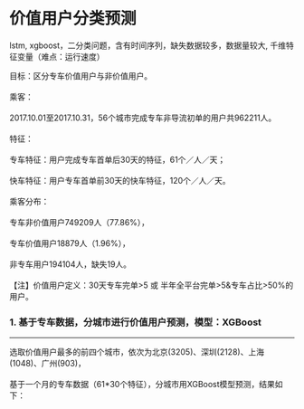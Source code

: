 # 价值用户分类预测
lstm, xgboost，二分类问题，含有时间序列，缺失数据较多，数据量较大, 千维特征变量（难点：运行速度）<br> 

目标：区分专车价值用户与非价值用户。<br>  
乘客： <br>  
        2017.10.01至2017.10.31，56个城市完成专车非导流初单的用户共962211人。<br>  
特征：<br>  
        专车特征：用户完成专车首单后30天的特征，61个／人／天；<br>  
        快车特征：用户专车首单前30天的快车特征，120个／人／天。<br>  
乘客分布：<br>  
         专车非价值用户749209人（77.86%），<br>  
         专车价值用户18879人（1.96%），<br>  
         非专车用户194104人，缺失19人。<br>  
【注】价值用户定义：30天专车完单>5 或 半年全平台完单>5&专车占比>50%的用户。<br>  

### 1. 基于专车数据，分城市进行价值用户预测，模型：XGBoost<br>  
----
选取价值用户最多的前四个城市，依次为北京(3205)、深圳(2128)、上海(1048)、广州(903)，<br>  
基于一个月的专车数据（61*30个特征），分城市用XGBoost模型预测，结果如下：<br>  

